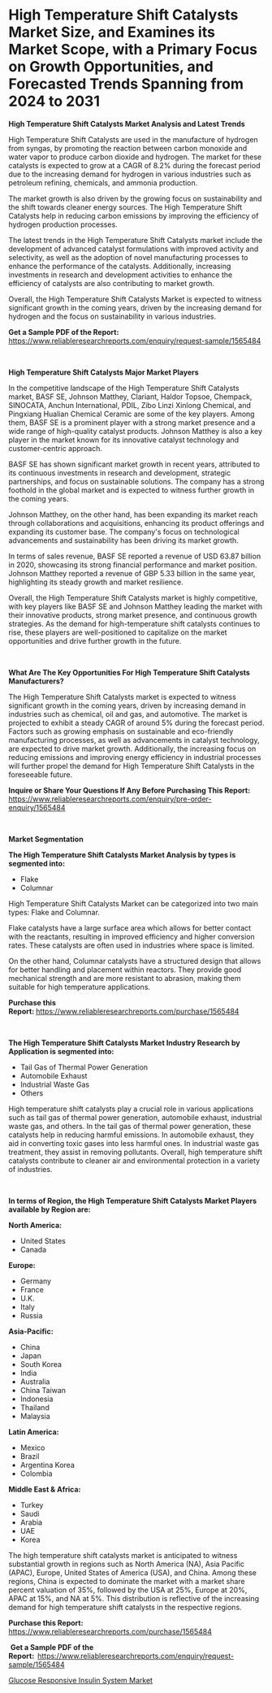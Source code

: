 <p><h1>High Temperature Shift Catalysts Market Size, and Examines its Market Scope, with a Primary Focus on Growth Opportunities, and Forecasted Trends Spanning from 2024 to 2031</h1></p><p><strong>High Temperature Shift Catalysts Market Analysis and Latest Trends</strong></p>
<p><p>High Temperature Shift Catalysts are used in the manufacture of hydrogen from syngas, by promoting the reaction between carbon monoxide and water vapor to produce carbon dioxide and hydrogen. The market for these catalysts is expected to grow at a CAGR of 8.2% during the forecast period due to the increasing demand for hydrogen in various industries such as petroleum refining, chemicals, and ammonia production.</p><p>The market growth is also driven by the growing focus on sustainability and the shift towards cleaner energy sources. The High Temperature Shift Catalysts help in reducing carbon emissions by improving the efficiency of hydrogen production processes.</p><p>The latest trends in the High Temperature Shift Catalysts market include the development of advanced catalyst formulations with improved activity and selectivity, as well as the adoption of novel manufacturing processes to enhance the performance of the catalysts. Additionally, increasing investments in research and development activities to enhance the efficiency of catalysts are also contributing to market growth.</p><p>Overall, the High Temperature Shift Catalysts Market is expected to witness significant growth in the coming years, driven by the increasing demand for hydrogen and the focus on sustainability in various industries.</p></p>
<p><strong>Get a Sample PDF of the Report:&nbsp;</strong> <a href="https://www.reliableresearchreports.com/enquiry/request-sample/1565484">https://www.reliableresearchreports.com/enquiry/request-sample/1565484</a></p>
<p>&nbsp;</p>
<p><strong>High Temperature Shift Catalysts Major Market Players</strong></p>
<p><p>In the competitive landscape of the High Temperature Shift Catalysts market, BASF SE, Johnson Matthey, Clariant, Haldor Topsoe, Chempack, SINOCATA, Anchun International, PDIL, Zibo Linzi Xinlong Chemical, and Pingxiang Hualian Chemical Ceramic are some of the key players. Among them, BASF SE is a prominent player with a strong market presence and a wide range of high-quality catalyst products. Johnson Matthey is also a key player in the market known for its innovative catalyst technology and customer-centric approach.</p><p>BASF SE has shown significant market growth in recent years, attributed to its continuous investments in research and development, strategic partnerships, and focus on sustainable solutions. The company has a strong foothold in the global market and is expected to witness further growth in the coming years.</p><p>Johnson Matthey, on the other hand, has been expanding its market reach through collaborations and acquisitions, enhancing its product offerings and expanding its customer base. The company's focus on technological advancements and sustainability has been driving its market growth.</p><p>In terms of sales revenue, BASF SE reported a revenue of USD 63.87 billion in 2020, showcasing its strong financial performance and market position. Johnson Matthey reported a revenue of GBP 5.33 billion in the same year, highlighting its steady growth and market resilience.</p><p>Overall, the High Temperature Shift Catalysts market is highly competitive, with key players like BASF SE and Johnson Matthey leading the market with their innovative products, strong market presence, and continuous growth strategies. As the demand for high-temperature shift catalysts continues to rise, these players are well-positioned to capitalize on the market opportunities and drive further growth in the future.</p></p>
<p>&nbsp;</p>
<p><strong>What Are The Key Opportunities For High Temperature Shift Catalysts Manufacturers?</strong></p>
<p><p>The High Temperature Shift Catalysts market is expected to witness significant growth in the coming years, driven by increasing demand in industries such as chemical, oil and gas, and automotive. The market is projected to exhibit a steady CAGR of around 5% during the forecast period. Factors such as growing emphasis on sustainable and eco-friendly manufacturing processes, as well as advancements in catalyst technology, are expected to drive market growth. Additionally, the increasing focus on reducing emissions and improving energy efficiency in industrial processes will further propel the demand for High Temperature Shift Catalysts in the foreseeable future.</p></p>
<p><strong>Inquire or Share Your Questions If Any Before Purchasing This Report:</strong> <a href="https://www.reliableresearchreports.com/enquiry/pre-order-enquiry/1565484">https://www.reliableresearchreports.com/enquiry/pre-order-enquiry/1565484</a></p>
<p>&nbsp;</p>
<p><strong>Market Segmentation</strong></p>
<p><strong>The High Temperature Shift Catalysts Market Analysis by types is segmented into:</strong></p>
<p><ul><li>Flake</li><li>Columnar</li></ul></p>
<p><p>High Temperature Shift Catalysts Market can be categorized into two main types: Flake and Columnar. </p><p>Flake catalysts have a large surface area which allows for better contact with the reactants, resulting in improved efficiency and higher conversion rates. These catalysts are often used in industries where space is limited.</p><p>On the other hand, Columnar catalysts have a structured design that allows for better handling and placement within reactors. They provide good mechanical strength and are more resistant to abrasion, making them suitable for high temperature applications.</p></p>
<p><strong>Purchase this Report:&nbsp;</strong><a href="https://www.reliableresearchreports.com/purchase/1565484">https://www.reliableresearchreports.com/purchase/1565484</a></p>
<p>&nbsp;</p>
<p><strong>The High Temperature Shift Catalysts Market Industry Research by Application is segmented into:</strong></p>
<p><ul><li>Tail Gas of Thermal Power Generation</li><li>Automobile Exhaust</li><li>Industrial Waste Gas</li><li>Others</li></ul></p>
<p><p>High temperature shift catalysts play a crucial role in various applications such as tail gas of thermal power generation, automobile exhaust, industrial waste gas, and others. In the tail gas of thermal power generation, these catalysts help in reducing harmful emissions. In automobile exhaust, they aid in converting toxic gases into less harmful ones. In industrial waste gas treatment, they assist in removing pollutants. Overall, high temperature shift catalysts contribute to cleaner air and environmental protection in a variety of industries.</p></p>
<p>&nbsp;</p>
<p><strong>In terms of Region, the High Temperature Shift Catalysts Market Players available by Region are:</strong></p>
<p>
    <p> <strong> North America: </strong>
        <ul>
            <li>United States</li>
            <li>Canada</li>
        </ul>
        </p> 
    <p> <strong> Europe: </strong>
        <ul>
            <li>Germany</li>
            <li>France</li>
            <li>U.K.</li>
            <li>Italy</li>
            <li>Russia</li>
        </ul>
        </p> 
    <p> <strong> Asia-Pacific: </strong>
        <ul>
            <li>China</li>
            <li>Japan</li>
            <li>South Korea</li>
            <li>India</li>
            <li>Australia</li>
            <li>China Taiwan</li>
            <li>Indonesia</li>
            <li>Thailand</li>
            <li>Malaysia</li>
        </ul>
        </p> 
    <p> <strong> Latin America: </strong>
        <ul>
            <li>Mexico</li>
            <li>Brazil</li>
            <li>Argentina Korea</li>
            <li>Colombia</li>
        </ul>
        </p> 
    <p> <strong> Middle East & Africa: </strong>
        <ul>
            <li>Turkey</li>
            <li>Saudi</li>
            <li>Arabia</li>
            <li>UAE</li>
            <li>Korea</li>
        </ul>
    </p>
    </p>
<p><p>The high temperature shift catalysts market is anticipated to witness substantial growth in regions such as North America (NA), Asia Pacific (APAC), Europe, United States of America (USA), and China. Among these regions, China is expected to dominate the market with a market share percent valuation of 35%, followed by the USA at 25%, Europe at 20%, APAC at 15%, and NA at 5%. This distribution is reflective of the increasing demand for high temperature shift catalysts in the respective regions.</p></p>
<p><strong>Purchase this Report: </strong><a href="https://www.reliableresearchreports.com/purchase/1565484">https://www.reliableresearchreports.com/purchase/1565484</a></p>
<p>&nbsp;<strong>Get a Sample PDF of the Report:&nbsp;&nbsp;</strong><a href="https://www.reliableresearchreports.com/enquiry/request-sample/1565484">https://www.reliableresearchreports.com/enquiry/request-sample/1565484</a></p>
<p><strong></strong></p>
<p><p><a href="https://circular-yam-9b9.notion.site/Glucose-Responsive-Insulin-System-Market-Research-Report-The-Key-To-Successful-Business-Strategy-Fo-24f908604895411782f6d4a7a995209e">Glucose Responsive Insulin System Market</a></p></p>